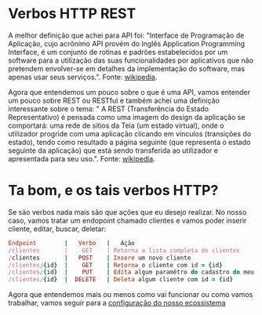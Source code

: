 # Verbos HTTP REST

A melhor definição que achei para API foi: "Interface de Programação de Aplicação, cujo acrônimo API provém do Inglês Application Programming Interface, é um conjunto de rotinas e padrões estabelecidos por um software para a utilização das suas funcionalidades por aplicativos que não pretendem envolver-se em detalhes da implementação do software, mas apenas usar seus serviços.". Fonte:  [wikipedia](https://pt.wikipedia.org/wiki/Interface_de_programa%C3%A7%C3%A3o_de_aplica%C3%A7%C3%B5es).

Agora que entendemos um pouco sobre o que é uma API, vamos entender um pouco sobre REST ou RESTful e também achei uma definição interessante sobre o tema: "	A REST (Transferência do Estado Representativo) é pensada como uma imagem do design da aplicação se comportará: uma rede de sítios da Teia (um estado virtual), onde o utilizador progride com uma aplicação clicando em vínculos (transições do estado), tendo como resultado a página seguinte (que representa o estado seguinte da aplicação) que está sendo transferida ao utilizador e apresentada para seu uso.". Fonte: [wikipedia](https://pt.wikipedia.org/wiki/REST).

# Ta bom, e os tais verbos HTTP?

Se são verbos nada mais são que ações que eu desejo realizar. No nosso caso, vamos tratar um endopoint chamado clientes e vamos poder inserir cliente, editar, buscar, deletar:

```ruby
Endpoint        |   Verbo   |   Ação
/clientes       |    GET    | Retorna a lista completa de clientes
/clientes       |   POST    | Insere um novo cliente
/clientes/{id}  |    GET    | Retorna o cliente com id = {id}
/clientes/{id}  |    PUT    | Edita algum paramêtro do cadastro do meu cliente com id = {id}
/clientes/{id}  |  DELETE   | Deleta algum cliente com id = {id}
```
Agora que entendemos mais ou menos como vai funcionar ou como vamos trabalhar, vamos seguir para a [configuração do nosso ecossistema](https://github.com/thiagomarquessp/httpartyforall/blob/master/Configurando_Ambiente.md)
